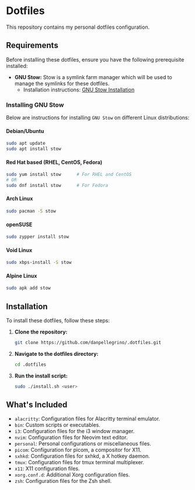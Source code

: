# Dotfiles

This repository contains my personal dotfiles configuration.

## Requirements

Before installing these dotfiles, ensure you have the following prerequisite installed:

- **GNU Stow:** Stow is a symlink farm manager which will be used to manage the symlinks for these dotfiles.
  - Installation instructions: [GNU Stow Installation](https://www.gnu.org/software/stow/)

### Installing GNU Stow

Below are instructions for installing `GNU Stow` on different Linux distributions:

#### Debian/Ubuntu

```bash
sudo apt update
sudo apt install stow
```

#### Red Hat based (RHEL, CentOS, Fedora)

```bash
sudo yum install stow      # For RHEL and CentOS
# OR
sudo dnf install stow      # For Fedora
```

#### Arch Linux

```bash
sudo pacman -S stow
```

#### openSUSE

```bash
sudo zypper install stow
```

#### Void Linux

```bash
sudo xbps-install -S stow
```

#### Alpine Linux

```bash
sudo apk add stow
```

## Installation

To install these dotfiles, follow these steps:

1. **Clone the repository:**

    ```bash
    git clone https://github.com/danpellegrino/.dotfiles.git

    ```

2. **Navigate to the dotfiles directory:**

    ```bash
    cd .dotfiles
    ```

3. **Run the install script:**

    ```bash
    sudo ./install.sh <user>
    ```

## What's Included

- `alacritty`: Configuration files for Alacritty terminal emulator.
- `bin`: Custom scripts or executables.
- `i3`: Configuration files for the i3 window manager.
- `nvim`: Configuration files for Neovim text editor.
- `personal`: Personal configurations or miscellaneous files.
- `picom`: Configuration for picom, a compositor for X11.
- `sxhkd`: Configuration files for sxhkd, a X hotkey daemon.
- `tmux`: Configuration files for tmux terminal multiplexer.
- `x11`: X11 configuration files.
- `xorg.conf.d`: Additional Xorg configuration files.
- `zsh`: Configuration files for the Zsh shell.
